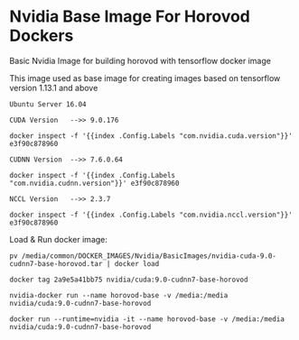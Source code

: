 # Nvidia Base Image For Horovod Dockers

Basic Nvidia Image for building horovod with tensorflow docker image

This image used as base image for creating images based on tensorflow version 1.13.1 and above

```
Ubuntu Server 16.04

CUDA Version   -->> 9.0.176

docker inspect -f '{{index .Config.Labels "com.nvidia.cuda.version"}}' e3f90c878960

CUDNN Version  -->> 7.6.0.64

docker inspect -f '{{index .Config.Labels "com.nvidia.cudnn.version"}}' e3f90c878960

NCCL Version   -->> 2.3.7

docker inspect -f '{{index .Config.Labels "com.nvidia.nccl.version"}}' e3f90c878960

```

Load & Run docker image:

```
pv /media/common/DOCKER_IMAGES/Nvidia/BasicImages/nvidia-cuda-9.0-cudnn7-base-horovod.tar | docker load

docker tag 2a9e5a41bb75 nvidia/cuda:9.0-cudnn7-base-horovod

nvidia-docker run --name horovod-base -v /media:/media nvidia/cuda:9.0-cudnn7-base-horovod

docker run --runtime=nvidia -it --name horovod-base -v /media:/media nvidia/cuda:9.0-cudnn7-base-horovod

```
